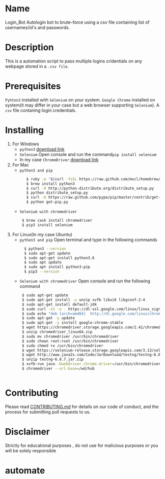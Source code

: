 # **Name**
Login_Bot
Autologin bot to brute-force using a csv file containing list of usernames/id's and passwords.

# **Description**
This is a automation script to pass multiple logins cridentials  on any webpage stored in a `.csv file`.

# **Prerequisites**
`Pyhton3` installed with `Selenium` on your system.
`Google Chrome` installed on system(it may differ in your case but a web browser supporting `Selenium`).
A `csv` file contaning login credentials.

# **Installing**
1. For Windows
    - `python3` [download link](https://www.python.org/downloads/windows/)
    - `Selenium` Open console and run the command`pip install selenium` 
    - In my case `ChromeDriver` [download link](https://sites.google.com/a/chromium.org/chromedriver/downloads)
2. For Mac
    - `python3 and pip`
       ```bash
          $ ruby -e "$(curl -fsSL https://raw.github.com/mxcl/homebrew/go)"
          $ brew install python3
          $ curl -O http://python-distribute.org/distribute_setup.py
          $ python distribute_setup.py
          $ curl -O https://raw.github.com/pypa/pip/master/contrib/get-pip.py
          $ python get-pip.py
    - `Selenium with chromedriver`
         ```bash
          $ brew cask install chromedriver
          $ pip3 install selenium
3. For Linux(In my case Ubuntu)
    - `python3 and pip` Open terminal and type in the following commands
        ```bash
          $ python3 --version 
          $ sudo apt-get update
          $ sudo apt-get install python3.6
          $ sudo apt update
          $ sudo apt install python3-pip
          $ pip3 --version
    - `Selenium with chromedriver` Open console and run the following command
         ```bash
          $ sudo apt-get update
          $ sudo apt-get install -y unzip xvfb libxi6 libgconf-2-4
          $ sudo apt-get install default-jdk
          $ sudo curl -sS -o - https://dl-ssl.google.com/linux/linux_signing_key.pub | apt-key add
          $ sudo echo "deb [arch=amd64]  http://dl.google.com/linux/chrome/deb/ stable main" >> /etc/apt/sources.list.d/google-chrome.list
          $ sudo apt-get -y update
          $ sudo apt-get -y install google-chrome-stable
          $ wget https://chromedriver.storage.googleapis.com/2.41/chromedriver_linux64.zip
          $ unzip chromedriver_linux64.zip
          $ sudo mv chromedriver /usr/bin/chromedriver
          $ sudo chown root:root /usr/bin/chromedriver
          $ sudo chmod +x /usr/bin/chromedriver
          $ wget https://selenium-release.storage.googleapis.com/3.13/selenium-server-standalone-3.13.0.jar
          $ wget http://www.java2s.com/Code/JarDownload/testng/testng-6.8.7.jar.zip
          $ unzip testng-6.8.7.jar.zip
          $ xvfb-run java -Dwebdriver.chrome.driver=/usr/bin/chromedriver -jar selenium-server-standalone.jar
          $ chromedriver --url-base=/wd/hub
          
# **Contributing**
Please read [CONTRIBUTING.md](https://github.com/AlphaArtrem/autologin_bot/blob/master/CONTRIBUTING.md) for details on our code of conduct, and the process for submitting pull requests to us.
  
# **Disclaimer**
Strictly for educational purposes , do not use for malicious purposes or you will be solely responsible
# automate
